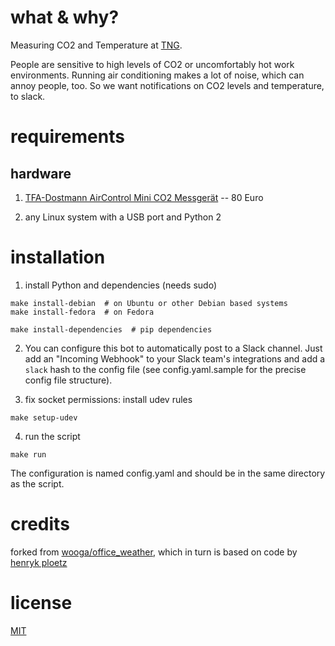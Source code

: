 # what & why?

Measuring CO2 and Temperature at [TNG](https://www.tngtech.com/).

People are sensitive to high levels of CO2 or uncomfortably hot work environments. Running air conditioning makes a lot of noise, which can annoy people, too. So we want notifications on CO2 levels and temperature, to slack.

# requirements

## hardware

1) [TFA-Dostmann AirControl Mini CO2 Messgerät](http://www.amazon.de/dp/B00TH3OW4Q) -- 80 Euro

2) any Linux system with a USB port and Python 2

# installation

1) install Python and dependencies (needs sudo)

```
make install-debian  # on Ubuntu or other Debian based systems
make install-fedora  # on Fedora

make install-dependencies  # pip dependencies
```

2)  You can configure this bot to automatically post to a Slack channel.
Just add an "Incoming Webhook" to your Slack team's integrations and add a `slack` hash to the config file (see config.yaml.sample for the precise config file structure). 


3) fix socket permissions: install udev rules
```
make setup-udev
```

4) run the script
```
make run
```
The configuration is named config.yaml and should be in the same directory as the script.



# credits

forked from [wooga/office_weather](https://github.com/wooga/office_weather), which in turn is based on code by [henryk ploetz](https://hackaday.io/project/5301-reverse-engineering-a-low-cost-usb-co-monitor/log/17909-all-your-base-are-belong-to-us)

# license

[MIT](http://opensource.org/licenses/MIT)
